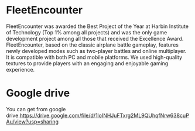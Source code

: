 # FleetEncounter
FleetEncounter was awarded the Best Project of the Year at Harbin Institute of Technology (Top 1% among all projects) and was the only game development project among all those that received the Excellence Award.
FleetEncounter, based on the classic airplane battle gameplay, features newly developed modes such as two-player battles and online multiplayer. It is compatible with both PC and mobile platforms. We used high-quality textures to provide players with an engaging and enjoyable gaming experience.
# Google drive
You can get from google drive:https://drive.google.com/file/d/1loINHJuFTxrg2ML9QUhqfNrw638cuPAu/view?usp=sharing
